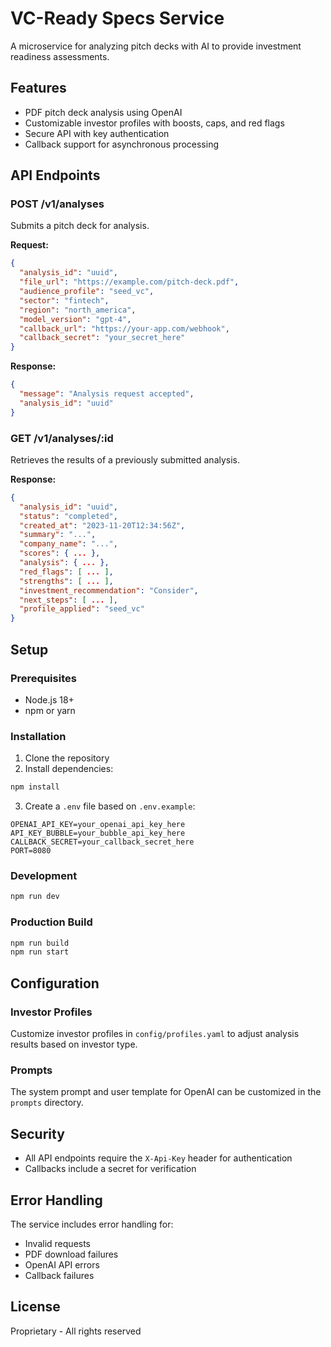 # VC-Ready Specs Service

A microservice for analyzing pitch decks with AI to provide investment readiness assessments.

## Features

- PDF pitch deck analysis using OpenAI
- Customizable investor profiles with boosts, caps, and red flags
- Secure API with key authentication
- Callback support for asynchronous processing

## API Endpoints

### POST /v1/analyses

Submits a pitch deck for analysis.

**Request:**

```json
{
  "analysis_id": "uuid",
  "file_url": "https://example.com/pitch-deck.pdf",
  "audience_profile": "seed_vc",
  "sector": "fintech",
  "region": "north_america",
  "model_version": "gpt-4",
  "callback_url": "https://your-app.com/webhook",
  "callback_secret": "your_secret_here"
}
```

**Response:**

```json
{
  "message": "Analysis request accepted",
  "analysis_id": "uuid"
}
```

### GET /v1/analyses/:id

Retrieves the results of a previously submitted analysis.

**Response:**

```json
{
  "analysis_id": "uuid",
  "status": "completed",
  "created_at": "2023-11-20T12:34:56Z",
  "summary": "...",
  "company_name": "...",
  "scores": { ... },
  "analysis": { ... },
  "red_flags": [ ... ],
  "strengths": [ ... ],
  "investment_recommendation": "Consider",
  "next_steps": [ ... ],
  "profile_applied": "seed_vc"
}
```

## Setup

### Prerequisites

- Node.js 18+
- npm or yarn

### Installation

1. Clone the repository
2. Install dependencies:

```bash
npm install
```

3. Create a `.env` file based on `.env.example`:

```
OPENAI_API_KEY=your_openai_api_key_here
API_KEY_BUBBLE=your_bubble_api_key_here
CALLBACK_SECRET=your_callback_secret_here
PORT=8080
```

### Development

```bash
npm run dev
```

### Production Build

```bash
npm run build
npm run start
```

## Configuration

### Investor Profiles

Customize investor profiles in `config/profiles.yaml` to adjust analysis results based on investor type.

### Prompts

The system prompt and user template for OpenAI can be customized in the `prompts` directory.

## Security

- All API endpoints require the `X-Api-Key` header for authentication
- Callbacks include a secret for verification

## Error Handling

The service includes error handling for:
- Invalid requests
- PDF download failures
- OpenAI API errors
- Callback failures

## License

Proprietary - All rights reserved